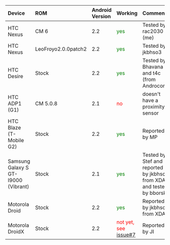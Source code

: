 | **Device** | **ROM** | **Android Version** | **Working** | **Comments** |
|:-----------|:--------|:--------------------|:------------|:-------------|
| HTC Nexus  | CM 6    | 2.2                 | <font color='green'>yes</font> | Tested by rac2030 (me)|
| HTC Nexus  | LeoFroyo2.0.0patch2 | 2.2                 | <font color='green'>yes</font> | Tested by jkbhso3|
| HTC Desire | Stock   | 2.2                 | <font color='green'>yes</font> | Tested by Bhavana and t4c (from Androcom)|
| HTC ADP1 (G1) | CM 5.0.8 | 2.1                 | <font color='red'>no</font> | doesn't have a proximity sensor |
| HTC Blaze (T-Mobile G2) | Stock   | 2.2                 | <font color='green'>yes</font> | Reported by MP|
| Samsung Galaxy S GT-I9000 (Vibrant) | Stock   | 2.1                 | <font color='green'>yes</font> | Tested by Stef and reported by jkbhso3 from XDA and tested by bborski |
| Motorola Droid | Stock   | 2.2                 | <font color='green'>yes</font> | Reported by jkbhso3 from XDA |
| Motorola DroidX | Stock   | 2.2                 | <font color='red'>not yet, see <a href='https://code.google.com/p/speakerproximity/issues/detail?id=#7'>issue#7</a></font> | Reported by JI |